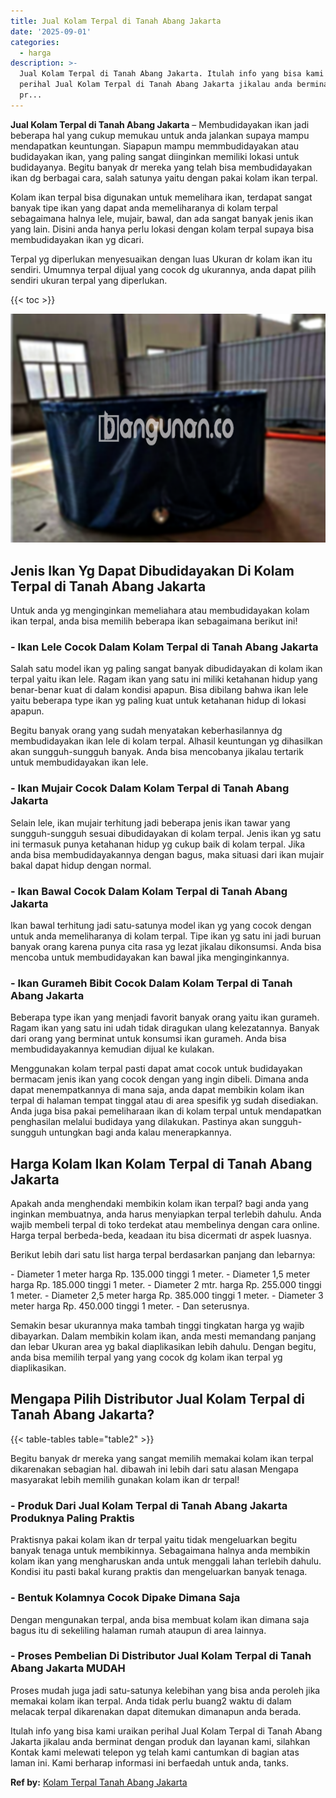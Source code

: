 ```yaml
---
title: Jual Kolam Terpal di Tanah Abang Jakarta
date: '2025-09-01'
categories:
  - harga
description: >-
  Jual Kolam Terpal di Tanah Abang Jakarta. Itulah info yang bisa kami uraikan
  perihal Jual Kolam Terpal di Tanah Abang Jakarta jikalau anda berminat dengan
  pr...
---
```


**Jual Kolam Terpal di Tanah Abang Jakarta** – Membudidayakan ikan jadi beberapa hal yang cukup memukau untuk anda jalankan supaya mampu mendapatkan keuntungan. Siapapun mampu memmbudidayakan atau budidayakan ikan, yang paling sangat diinginkan memiliki lokasi untuk budidayanya. Begitu banyak dr mereka yang telah bisa membudidayakan ikan dg berbagai cara, salah satunya yaitu dengan pakai kolam ikan terpal.

Kolam ikan terpal bisa digunakan untuk memelihara ikan, terdapat sangat banyak tipe ikan yang dapat anda memeliharanya di kolam terpal sebagaimana halnya lele, mujair, bawal, dan ada sangat banyak jenis ikan yang lain. Disini anda hanya perlu lokasi dengan kolam terpal supaya bisa membudidayakan ikan yg dicari.

Terpal yg diperlukan menyesuaikan dengan luas Ukuran dr kolam ikan itu sendiri. Umumnya terpal dijual yang cocok dg ukurannya, anda dapat pilih sendiri ukuran terpal yang diperlukan.

{{< toc >}}

![Jual Kolam Terpal di Tanah Abang Jakarta](/images/jual-kolam-terpal-56.png)

## Jenis Ikan Yg Dapat Dibudidayakan Di Kolam Terpal di Tanah Abang Jakarta

Untuk anda yg menginginkan memeliahara atau membudidayakan kolam ikan terpal, anda bisa memilih beberapa ikan sebagaimana berikut ini!

### \- Ikan Lele Cocok Dalam Kolam Terpal di Tanah Abang Jakarta

Salah satu model ikan yg paling sangat banyak dibudidayakan di kolam ikan terpal yaitu ikan lele. Ragam ikan yang satu ini miliki ketahanan hidup yang benar-benar kuat di dalam kondisi apapun. Bisa dibilang bahwa ikan lele yaitu beberapa type ikan yg paling kuat untuk ketahanan hidup di lokasi apapun.

Begitu banyak orang yang sudah menyatakan keberhasilannya dg membudidayakan ikan lele di kolam terpal. Alhasil keuntungan yg dihasilkan akan sungguh-sungguh banyak. Anda bisa mencobanya jikalau tertarik untuk membudidayakan ikan lele.

### \- Ikan Mujair Cocok Dalam Kolam Terpal di Tanah Abang Jakarta

Selain lele, ikan mujair terhitung jadi beberapa jenis ikan tawar yang sungguh-sungguh sesuai dibudidayakan di kolam terpal. Jenis ikan yg satu ini termasuk punya ketahanan hidup yg cukup baik di kolam terpal. Jika anda bisa membudidayakannya dengan bagus, maka situasi dari ikan mujair bakal dapat hidup dengan normal.

### \- Ikan Bawal Cocok Dalam Kolam Terpal di Tanah Abang Jakarta

Ikan bawal terhitung jadi satu-satunya model ikan yg yang cocok dengan untuk anda memeliharanya di kolam terpal. Tipe ikan yg satu ini jadi buruan banyak orang karena punya cita rasa yg lezat jikalau dikonsumsi. Anda bisa mencoba untuk membudidayakan kan bawal jika menginginkannya.

### \- Ikan Gurameh Bibit Cocok Dalam Kolam Terpal di Tanah Abang Jakarta

Beberapa type ikan yang menjadi favorit banyak orang yaitu ikan gurameh. Ragam ikan yang satu ini udah tidak diragukan ulang kelezatannya. Banyak dari orang yang berminat untuk konsumsi ikan gurameh. Anda bisa membudidayakannya kemudian dijual ke kulakan.

Menggunakan kolam terpal pasti dapat amat cocok untuk budidayakan bermacam jenis ikan yang cocok dengan yang ingin dibeli. Dimana anda dapat menempatkannya di mana saja, anda dapat membikin kolam ikan terpal di halaman tempat tinggal atau di area spesifik yg sudah disediakan. Anda juga bisa pakai pemeliharaan ikan di kolam terpal untuk mendapatkan penghasilan melalui budidaya yang dilakukan. Pastinya akan sungguh-sungguh untungkan bagi anda kalau menerapkannya.

## Harga Kolam Ikan Kolam Terpal di Tanah Abang Jakarta

Apakah anda menghendaki membikin kolam ikan terpal? bagi anda yang inginkan membuatnya, anda harus menyiapkan terpal terlebih dahulu. Anda wajib membeli terpal di toko terdekat atau membelinya dengan cara online. Harga terpal berbeda-beda, keadaan itu bisa dicermati dr aspek luasnya.

Berikut lebih dari satu list harga terpal berdasarkan panjang dan lebarnya:

\- Diameter 1 meter harga Rp. 135.000 tinggi 1 meter. - Diameter 1,5 meter harga Rp. 185.000 tinggi 1 meter. - Diameter 2 mtr. harga Rp. 255.000 tinggi 1 meter. - Diameter 2,5 meter harga Rp. 385.000 tinggi 1 meter. - Diameter 3 meter harga Rp. 450.000 tinggi 1 meter. - Dan seterusnya.

Semakin besar ukurannya maka tambah tinggi tingkatan harga yg wajib dibayarkan. Dalam membikin kolam ikan, anda mesti memandang panjang dan lebar Ukuran area yg bakal diaplikasikan lebih dahulu. Dengan begitu, anda bisa memilih terpal yang yang cocok dg kolam ikan terpal yg diaplikasikan.

## Mengapa Pilih Distributor Jual Kolam Terpal di Tanah Abang Jakarta?

{{< table-tables table="table2" >}}

Begitu banyak dr mereka yang sangat memilih memakai kolam ikan terpal dikarenakan sebagian hal. dibawah ini lebih dari satu alasan Mengapa masyarakat lebih memilih gunakan kolam ikan dr terpal!

### \- Produk Dari Jual Kolam Terpal di Tanah Abang Jakarta Produknya Paling Praktis

Praktisnya pakai kolam ikan dr terpal yaitu tidak mengeluarkan begitu banyak tenaga untuk membikinnya. Sebagaimana halnya anda membikin kolam ikan yang mengharuskan anda untuk menggali lahan terlebih dahulu. Kondisi itu pasti bakal kurang praktis dan mengeluarkan banyak tenaga.

### \- Bentuk Kolamnya Cocok Dipake Dimana Saja

Dengan mengunakan terpal, anda bisa membuat kolam ikan dimana saja bagus itu di sekeliling halaman rumah ataupun di area lainnya.

### \- Proses Pembelian Di Distributor Jual Kolam Terpal di Tanah Abang Jakarta MUDAH

Proses mudah juga jadi satu-satunya kelebihan yang bisa anda peroleh jika memakai kolam ikan terpal. Anda tidak perlu buang2 waktu di dalam melacak terpal dikarenakan dapat ditemukan dimanapun anda berada.

Itulah info yang bisa kami uraikan perihal Jual Kolam Terpal di Tanah Abang Jakarta jikalau anda berminat dengan produk dan layanan kami, silahkan Kontak kami melewati telepon yg telah kami cantumkan di bagian atas laman ini. Kami berharap informasi ini berfaedah untuk anda, tanks.

**Ref by:** [Kolam Terpal Tanah Abang Jakarta](https://id.wikipedia.org/wiki/Kolam)
